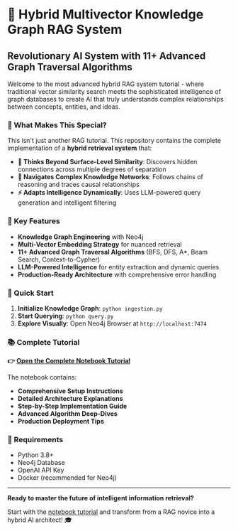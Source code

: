 # 🚀 Hybrid Multivector Knowledge Graph RAG System

## Revolutionary AI System with 11+ Advanced Graph Traversal Algorithms

Welcome to the most advanced hybrid RAG system tutorial - where traditional vector similarity search meets the sophisticated intelligence of graph databases to create AI that truly understands complex relationships between concepts, entities, and ideas.

### 🌟 What Makes This Special?

This isn't just another RAG tutorial. This repository contains the complete implementation of a **hybrid retrieval system** that:

- **🧠 Thinks Beyond Surface-Level Similarity**: Discovers hidden connections across multiple degrees of separation
- **🔗 Navigates Complex Knowledge Networks**: Follows chains of reasoning and traces causal relationships
- **⚡ Adapts Intelligence Dynamically**: Uses LLM-powered query generation and intelligent filtering

### 🎯 Key Features

- **Knowledge Graph Engineering** with Neo4j
- **Multi-Vector Embedding Strategy** for nuanced retrieval
- **11+ Advanced Graph Traversal Algorithms** (BFS, DFS, A*, Beam Search, Context-to-Cypher)
- **LLM-Powered Intelligence** for entity extraction and dynamic queries
- **Production-Ready Architecture** with comprehensive error handling

### 🚀 Quick Start

1. **Initialize Knowledge Graph**: `python ingestion.py`
2. **Start Querying**: `python query.py`
3. **Explore Visually**: Open Neo4j Browser at `http://localhost:7474`

### 📚 Complete Tutorial

**👉 [Open the Complete Notebook Tutorial](notebook.txt)**

The notebook contains:
- **Comprehensive Setup Instructions**
- **Detailed Architecture Explanations**
- **Step-by-Step Implementation Guide**
- **Advanced Algorithm Deep-Dives**
- **Production Deployment Tips**

### 🔧 Requirements

- Python 3.8+
- Neo4j Database
- OpenAI API Key
- Docker (recommended for Neo4j)

---

**Ready to master the future of intelligent information retrieval?** 

Start with the [notebook tutorial](notebook.txt) and transform from a RAG novice into a hybrid AI architect! 🎓 